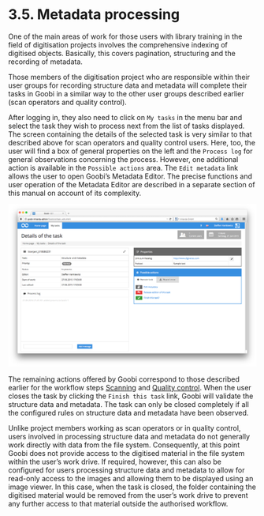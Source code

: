 # 3.5. Metadata processing

One of the main areas of work for those users with library training in the field of digitisation projects involves the comprehensive indexing of digitised objects. Basically, this covers pagination, structuring and the recording of metadata.

Those members of the digitisation project who are responsible within their user groups for recording structure data and metadata will complete their tasks in Goobi in a similar way to the other user groups described earlier \(scan operators and quality control\).

After logging in, they also need to click on `My tasks` in the menu bar and select the task they wish to process next from the list of tasks displayed. The screen containing the details of the selected task is very similar to that described above for scan operators and quality control users. Here, too, the user will find a box of general properties on the left and the `Process log` for general observations concerning the process. However, one additional action is available in the `Possible actions` area. The `Edit metadata` link allows the user to open Goobi’s Metadata Editor. The precise functions and user operation of the Metadata Editor are described in a separate section of this manual on account of its complexity.

![Details of a task accepted by the user with the additional &#x2018;Edit metadata link](../../.gitbook/assets/33e.png)

The remaining actions offered by Goobi correspond to those described earlier for the workflow steps [Scanning](3.1.md) and [Quality control](3.2.md). When the user closes the task by clicking the `Finish this task` link, Goobi will validate the structure data and metadata. The task can only be closed completely if all the configured rules on structure data and metadata have been observed.

Unlike project members working as scan operators or in quality control, users involved in processing structure data and metadata do not generally work directly with data from the file system. Consequently, at this point Goobi does not provide access to the digitised material in the file system within the user’s work drive. If required, however, this can also be configured for users processing structure data and metadata to allow for read-only access to the images and allowing them to be displayed using an image viewer. In this case, when the task is closed, the folder containing the digitised material would be removed from the user’s work drive to prevent any further access to that material outside the authorised workflow.

